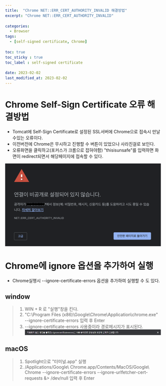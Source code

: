 ```yaml
---
title:  "Chrome NET::ERR_CERT_AUTHORITY_INVALID 해결방법"
excerpt: "Chrome NET::ERR_CERT_AUTHORITY_INVALID"

categories:
  - Browser
tags:
  - [self-signed certificate, Chrome]

toc: true
toc_sticky : true
toc_label : self-signed certificate

date: 2023-02-02
last_modified_at: 2023-02-02
---
```


# Chrome Self-Sign Certificate 오류 해결방법

- Tomcat에 Self-Sign Certificate로 설정된 SSL서버에 Chrome으로 접속시 만날수있는 오류이다.
- 이전버전에 Chrome은 무시하고 진행할 수 버튼이 있었으나 사라진걸로 보인다.
- 오류화면을 클릭하고(포커스가 크롬으로 잡혀야함) "thisisunsafe"를 입력하면 화면이 redirect되면서 해당페이지에 접속할 수 있다.

![Image Alt chrome_cert_authority_invalid](/assets/img/contents/chrome_cert_authority_invalid/chrome_cert_authority_invalid.png)

# Chrome에 ignore 옵션을 추가하여 실행
- Chrome실행시 --ignore-certificate-errors 옵션을 추가하여 실행할 수 도 있다.

## window

> 1. WIN + R 로 "실행"창을 킨다.
> 2. "C:\Program Files (x86)\Google\Chrome\Application\chrome.exe" --ignore-certificate-errors 입력 후 Enter
> 3. --ignore-certificate-errors 사용중이라 경로메시지가 표시된다.
> ![Image Alt ignore_certificate_errors](/assets/img/contents/chrome_cert_authority_invalid/ignore_certificate_errors.png)

## macOS

> 1. Spotlight으로 "터미널.app" 실행
> 2. /Applications/Google\ Chrome.app/Contents/MacOS/Google\ Chrome --ignore-certificate-errors --ignore-urlfetcher-cert-requests &> /dev/null 입력 후 Enter